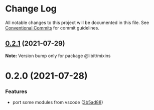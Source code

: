 # Change Log

All notable changes to this project will be documented in this file.
See [Conventional Commits](https://conventionalcommits.org) for commit guidelines.

## [0.2.1](https://gitr.net/mindary/libit/compare/@libit/mixins@0.2.0...@libit/mixins@0.2.1) (2021-07-29)

**Note:** Version bump only for package @libit/mixins





# 0.2.0 (2021-07-28)


### Features

* port some modules from vscode ([3b5ad88](https://gitr.net/mindary/libit/commits/3b5ad8847e216734301b1c1bd2a8a81994f3c1c1))
